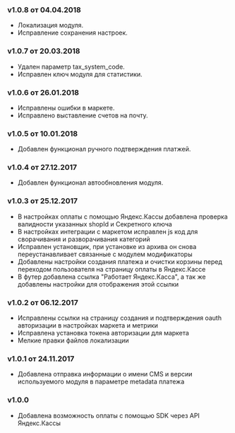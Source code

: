 ### v1.0.8 от 04.04.2018
* Локализация модуля.
* Исправление сохранения настроек.

### v1.0.7 от 20.03.2018
* Удален параметр tax_system_code.
* Исправлен ключ модуля для статистики.

### v1.0.6 от 26.01.2018
* Исправлены ошибки в маркете.
* Исправлено выставление счетов на почту.

### v1.0.5 от 10.01.2018
* Добавлен функционал ручного подтверждения платжей.

### v1.0.4 от 27.12.2017
* Добавлен функционал автообновления модуля.

### v1.0.3 от 25.12.2017
* В настройках оплаты с помощью Яндекс.Кассы добавлена проверка валидности указанных shopId и Секретного ключа
* В настройках интеграции с маркетом исправлен js код для сворачивания и разворачивания категорий
* Исправлен установщик, при установке из архива он снова переустанавливает связанные с модулем модификаторы
* Добавлены настройки создания платежа и очистки корзины перед переходом пользователя на страницу оплаты в Яндекс.Кассе
* В футер добавлена ссылка "Работает Яндекс.Касса", а так же добавлены настройки для отображения этой ссылки

### v1.0.2 от 06.12.2017
* Исправлены ссылки на страницу создания и подтверждения oauth авторизации в настройках маркета и метрики
* Исправлена установка токена авторизации для маркета
* Мелкие правки файлов локализации

### v1.0.1 от 24.11.2017
* Добавлена отправка информации о имени CMS и версии используемого модуля в параметре metadata платежа

### v1.0.0
* Добавлена возможность оплаты с помощью SDK через API Яндекс.Кассы
